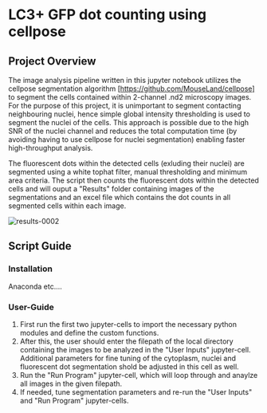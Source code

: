 # LC3+ GFP dot counting using cellpose

## Project Overview
The image analysis pipeline written in this jupyter notebook utilizes the cellpose segmentation algorithm [https://github.com/MouseLand/cellpose] to segment the cells contained within 2-channel .nd2 microscopy images. For the purpose of this project, it is unimportant to segment contacting neighbouring nuclei, hence simple global intensity thresholding is used to segment the nuclei of the cells. This approach is possible due to the high SNR of the nuclei channel and reduces the total computation time (by avoiding having to use cellpose for nuclei segmentation) enabling faster high-throughput analysis.

The fluorescent dots within the detected cells (exluding their nuclei) are segmented using a white tophat filter, manual thresholding and minimum area criteria. The script then counts the fluorescent dots within the detected cells and will ouput a "Results" folder containing images of the segmentations and an excel file which contains the dot counts in all segmented cells within each image.

![results-0002](https://user-images.githubusercontent.com/43760657/152824338-b6514bb1-f37f-41a7-8045-54970440e927.jpeg)


## Script Guide

### Installation

Anaconda etc....

### User-Guide

1. First run the first two  jupyter-cells to import the necessary python modules and define the custom functions.
2. After this, the user should enter the filepath of the local directory containing the images to be analyzed in the "User Inputs" jupyter-cell. Additional parameters for fine tuning of the cytoplasm, nuclei and fluorescent dot segmentation shold be adjusted in this cell as well.
3. Run the "Run Program" jupyter-cell, which will loop through and anaylze all images in the given filepath.
4. If needed, tune segmentation parameters and re-run the "User Inputs" and "Run Program" jupyter-cells.
